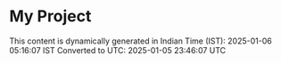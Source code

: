 # My Project

This content is dynamically generated in Indian Time (IST): 2025-01-06 05:16:07 IST
Converted to UTC: 2025-01-05 23:46:07 UTC
